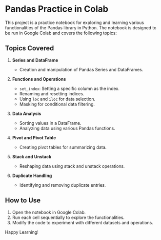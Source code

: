 # Pandas Practice in Colab

This project is a practice notebook for exploring and learning various functionalities of the Pandas library in Python. The notebook is designed to be run in Google Colab and covers the following topics:

## Topics Covered

1. **Series and DataFrame**  
   - Creation and manipulation of Pandas Series and DataFrames.

2. **Functions and Operations**  
   - `set_index`: Setting a specific column as the index.
   - Renaming and resetting indices.
   - Using `loc` and `iloc` for data selection.
   - Masking for conditional data filtering.

3. **Data Analysis**  
   - Sorting values in a DataFrame.
   - Analyzing data using various Pandas functions.

4. **Pivot and Pivot Table**  
   - Creating pivot tables for summarizing data.

5. **Stack and Unstack**  
   - Reshaping data using stack and unstack operations.

6. **Duplicate Handling**  
   - Identifying and removing duplicate entries.

## How to Use

1. Open the notebook in Google Colab.
2. Run each cell sequentially to explore the functionalities.
3. Modify the code to experiment with different datasets and operations.

Happy Learning!